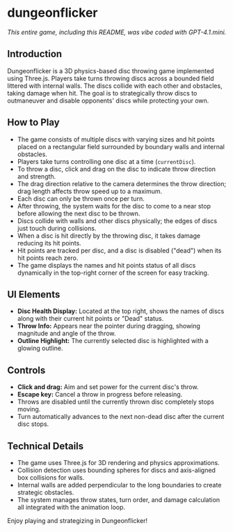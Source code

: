 # dungeonflicker

*This entire game, including this README, was vibe coded with GPT-4.1.mini.*

## Introduction

Dungeonflicker is a 3D physics-based disc throwing game implemented using Three.js. Players take turns throwing discs across a bounded field littered with internal walls. The discs collide with each other and obstacles, taking damage when hit. The goal is to strategically throw discs to outmaneuver and disable opponents' discs while protecting your own.

## How to Play

- The game consists of multiple discs with varying sizes and hit points placed on a rectangular field surrounded by boundary walls and internal obstacles.
- Players take turns controlling one disc at a time (`currentDisc`).
- To throw a disc, click and drag on the disc to indicate throw direction and strength.
- The drag direction relative to the camera determines the throw direction; drag length affects throw speed up to a maximum.
- Each disc can only be thrown once per turn.
- After throwing, the system waits for the disc to come to a near stop before allowing the next disc to be thrown.
- Discs collide with walls and other discs physically; the edges of discs just touch during collisions.
- When a disc is hit directly by the throwing disc, it takes damage reducing its hit points.
- Hit points are tracked per disc, and a disc is disabled ("dead") when its hit points reach zero.
- The game displays the names and hit points status of all discs dynamically in the top-right corner of the screen for easy tracking.

## UI Elements

- **Disc Health Display:** Located at the top right, shows the names of discs along with their current hit points or "Dead" status.
- **Throw Info:** Appears near the pointer during dragging, showing magnitude and angle of the throw.
- **Outline Highlight:** The currently selected disc is highlighted with a glowing outline.

## Controls

- **Click and drag:** Aim and set power for the current disc's throw.
- **Escape key:** Cancel a throw in progress before releasing.
- Throws are disabled until the currently thrown disc completely stops moving.
- Turn automatically advances to the next non-dead disc after the current disc stops.

## Technical Details

- The game uses Three.js for 3D rendering and physics approximations.
- Collision detection uses bounding spheres for discs and axis-aligned box collisions for walls.
- Internal walls are added perpendicular to the long boundaries to create strategic obstacles.
- The system manages throw states, turn order, and damage calculation all integrated with the animation loop.

Enjoy playing and strategizing in Dungeonflicker!